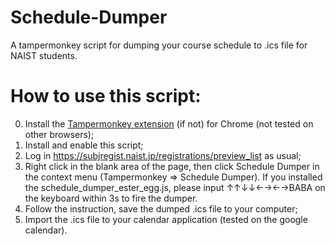 # Schedule-Dumper
A tampermonkey script for dumping your course schedule to .ics file for NAIST students.

# How to use this script:

0. Install the [Tampermonkey extension](https://chrome.google.com/webstore/detail/tampermonkey/dhdgffkkebhmkfjojejmpbldmpobfkfo?hl=en) (if not) for Chrome (not tested on other browsers);
1. Install and enable this script;
2. Log in https://subjregist.naist.jp/registrations/preview_list as usual;
3. Right click in the blank area of the page, then click Schedule Dumper in the context menu (Tampermonkey => Schedule Dumper). If you installed the schedule_dumper_ester_egg.js, please input ↑↑↓↓←→←→BABA on the keyboard within 3s to fire the dumper. 
4. Follow the instruction, save the dumped .ics file to your computer;
5. Import the .ics file to your calendar application (tested on the google calendar).
